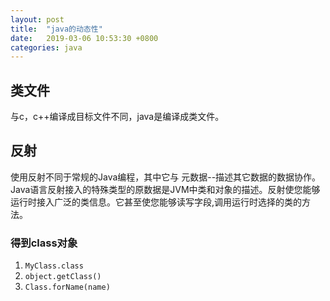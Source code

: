```yaml
---
layout: post
title:  "java的动态性"
date:   2019-03-06 10:53:30 +0800
categories: java
---
```

## 类文件

与c，c++编译成目标文件不同，java是编译成类文件。

## 反射

使用反射不同于常规的Java编程，其中它与 元数据--描述其它数据的数据协作。Java语言反射接入的特殊类型的原数据是JVM中类和对象的描述。反射使您能够运行时接入广泛的类信息。它甚至使您能够读写字段,调用运行时选择的类的方法。

### 得到class对象
1. `MyClass.class`
2. `object.getClass()`
3. `Class.forName(name)`
